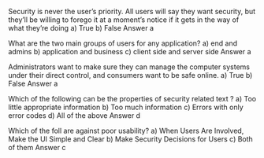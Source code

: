 Security is never the user’s priority. All users will say they want security, but they’ll be willing to forego it at a moment’s notice if it gets in the way of what they’re doing
a) True
b) False
Answer a

What are the two main groups of users for any application?
a) end and admins
b) application and business
c) client side and server side
Answer a

Administrators want to make sure they can manage the computer systems under their direct control, and consumers want to be safe online.
a) True
b) False
Answer a

Which of the following can be the properties of security related text ?
a) Too little appropriate information
b) Too much information 
c) Errors with only error codes
d) All of the above
Answer d

Which of the foll are against poor usability?
a) When Users Are Involved, Make the UI Simple and Clear
b) Make Security Decisions for Users
c) Both of them
Answer c
